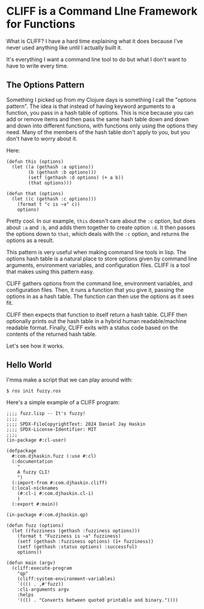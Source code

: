 # CLIFF is a Command LIne Framework for Functions

What is CLIFF? I have a hard time explaining what it does because I've never
used anything like until I actually built it.

It's everything I want a command line tool to do but what I don't want to have
to write every time.

## The Options Pattern

Something I picked up from my Clojure days is something I call the "options
pattern". The idea is that instead of having keyword arguments to a function,
you pass in a hash table of options. This is nice because you can add or remove
items and then pass the same hash table down and down and down into different
functions, with functions only using the options they need. Many of the members
of the hash table don't apply to you, but you don't have to worry about it.

Here:

```common-lisp
(defun this (options)
  (let ((a (gethash :a options))
        (b (gethash :b options)))
        (setf (gethash :d options) (+ a b))
        (that options)))

(defun that (options)
  (let ((c (gethash :c options)))
    (format t "c is ~a" c))
    options)
```

Pretty cool. In our example, `this` doesn't care about the `:c` option, but does
about `:a` and `:b`, and adds them together to create option `:d`. It then passes
the options down to `that`, which deals with the `:c` option, and returns the
options as a result.

This pattern is very useful when making command line tools in lisp. The options
hash table is a natural place to store options given by command line arguments,
environment variables, and configuration files. CLIFF is a tool that makes using
this pattern easy.

CLIFF gathers options from the command line, environment variables, and
configuration files. Then, it runs a function that you give it, passing the
options in as a hash table. The function can then use the options as it sees fit.

CLIFF then expects that function to itself return a hash table. CLIFF then
optionally prints out the hash table in a hybrid human readable/machine readable
format. Finally, CLIFF exits with a status code based on the contents of the
returned hash table.

Let's see how it works.

## Hello World

I'mma make a script that we can play around with:

```
$ ros init fuzzy.ros
```


Here's a simple example of a CLIFF program:

```common-lisp
;;;; fuzz.lisp -- It's fuzzy!
;;;;
;;;; SPDX-FileCopyrightText: 2024 Daniel Jay Haskin
;;;; SPDX-License-Identifier: MIT
;;;;
(in-package #:cl-user)

(defpackage
  #:com.djhaskin.fuzz (:use #:cl)
  (:documentation
    "
    A fuzzy CLI!
    ")
  (:import-from #:com.djhaskin.cliff)
  (:local-nicknames
    (#:cl-i #:com.djhaskin.cl-i)
    )
  (:export #:main))

(in-package #:com.djhaskin.qp)

(defun fuzz (options)
  (let ((fuzziness (gethash :fuzziness options)))
    (format t "Fuzziness is ~a" fuzziness)
    (setf (gethash :fuzziness options) (1+ fuzziness))
    (setf (gethash :status options) :successful)
    options))

(defun main (argv)
  (cliff:execute-program
    "qp"
    (cliff:system-environment-variables)
    `((() . ,#'fuzz))
    :cli-arguments argv
    :helps
    '((() . "Converts between quoted printable and binary."))))